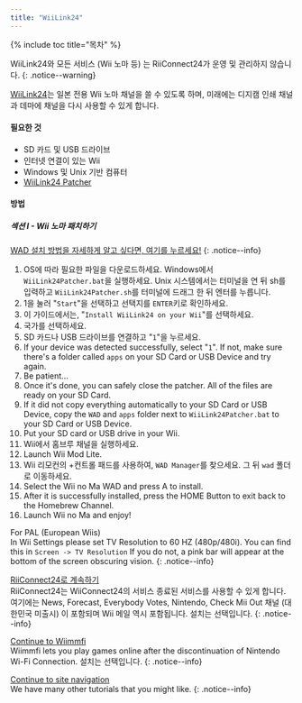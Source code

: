 ```yaml
---
title: "WiiLink24"
---
```


{% include toc title="목차" %}

WiiLink24와 모든 서비스 (Wii 노마 등) 는 RiiConnect24가 운영 및 관리하지 않습니다.
{: .notice--warning}

[WiiLink24](https://wiilink24.com/)는 일본 전용 Wii 노마 채널을 쓸 수 있도록 하며, 미래에는 디지캠 인쇄 채널과 데마에 채널을 다시 사용할 수 있게 합니다.

#### 필요한 것

* SD 카드 및 USB 드라이브
* 인터넷 연결이 있는 Wii
* Windows 및 Unix 기반 컴퓨터
* [WiiLink24 Patcher](https://github.com/WiiLink24/WiiLink24-Patcher/releases)

#### 방법

##### 섹션 I - Wii 노마 패치하기

[WAD 설치 방법을 자세하게 알고 싶다면, 여기를 누르세요!](wiimodlite)
{: .notice--info}

1. OS에 따라 필요한 파일을 다운로드하세요. Windows에서 `WiiLink24Patcher.bat`을 실행하세요. Unix 시스템에서는 터미널을 연 뒤 sh를 입력하고 `WiiLink24Patcher.sh`를 터미널에 드래그 한 뒤 엔터를 누릅니다.
2. 1을 눌러 "`Start`"을 선택하고 선택지를 `ENTER`키로 확인하세요.
3. 이 가이드에서는, "`Install WiiLink24 on your Wii`"를 선택하세요.
4. 국가를 선택하세요.
5. SD 카드나 USB 드라이브를 연결하고 "`1`"을 누르세요.
6. If your device was detected successfully, select "`1`". If not, make sure there's a folder called `apps` on your SD Card or USB Device and try again.
7. Be patient...
8. Once it's done, you can safely close the patcher. All of the files are ready on your SD Card.
9. If it did not copy everything automatically to your SD Card or USB Device, copy the `WAD` and `apps` folder next to `WiiLink24Patcher.bat` to your SD Card or USB Device.
10. Put your SD card or USB drive in your Wii.
11. Wii에서 홈브루 채널을 실행하세요.
12. Launch Wii Mod Lite.
13. Wii 리모컨의 +컨트롤 패드를 사용하여, `WAD Manager`를 찾으세요. 그 뒤 `wad` 폴더로 이동하세요.
14. Select the Wii no Ma WAD and press A to install.
15. After it is successfully installed, press the HOME Button to exit back to the Homebrew Channel.
16. Launch Wii no Ma and enjoy!

For PAL (European Wiis)<br> In Wii Settings please set TV Resolution to 60 HZ (480p/480i). You can find this in `Screen -> TV Resolution` If you do not, a pink bar will appear at the bottom of the screen obscuring vision.
{: .notice--info}

[RiiConnect24로 계속하기](riiconnect24)<br> RiiConnect24는 WiiConnect24의 서비스 종료된 서비스를 사용할 수 있게 합니다. 여기에는 News, Forecast, Everybody Votes, Nintendo, Check Mii Out 채널 (대한민국 미출시) 이 포함되며 Wii 메일 역시 포함됩니다. 설치는 선택입니다.
{: .notice--info}

[Continue to Wiimmfi](wiimmfi)<br> Wiimmfi lets you play games online after the discontinuation of Nintendo Wi-Fi Connection. 설치는 선택입니다.
{: .notice--info}

[Continue to site navigation](site-navigation)<br> We have many other tutorials that you might like.
{: .notice--info}
